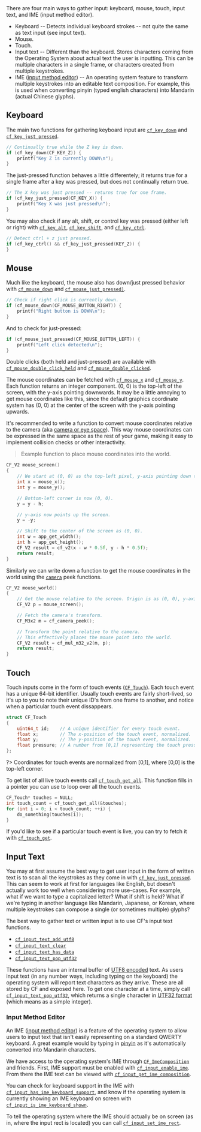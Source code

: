 [](../header.md ':include')

<br>

There are four main ways to gather input: keyboard, mouse, touch, input text, and IME (input method editor).

- Keyboard -- Detects individual keyboard strokes -- not quite the same as text input (see input text).
- Mouse.
- Touch.
- Input text -- Different than the keyboard. Stores characters coming from the Operating System about actual text the user is inputting. This can be multiple characters in a single frame, or characters created from multiple keystrokes.
- IME ([input method editor](https://learn.microsoft.com/en-us/windows/apps/design/input/input-method-editors)) -- An operating system feature to transform multiple keystrokes into an editable text composition. For example, this is used when converting pinyin (typed english characters) into Mandarin (actual Chinese glyphs).

## Keyboard

The main two functions for gathering keyboard input are [`cf_key_down`](https://randygaul.github.io/cute_framework/#/input/cf_key_down) and [`cf_key_just_pressed`](https://randygaul.github.io/cute_framework/#/input/cf_key_just_pressed).

```cpp
// Continually true while the Z key is down.
if (cf_key_down(CF_KEY_Z)) {
	printf("Key Z is currently DOWN\n");
}
```

The just-pressed function behaves a little differentely; it returns true for a single frame after a key was pressed, but does not continually return true.

```cpp
// The X key was just pressed -- returns true for one frame.
if (cf_key_just_pressed(CF_KEY_X)) {
	printf("Key X was just pressed\n");
}
```

You may also check if any alt, shift, or control key was pressed (either left or right) with [`cf_key_alt`](https://randygaul.github.io/cute_framework/#/input/cf_key_alt), [`cf_key_shift`](https://randygaul.github.io/cute_framework/#/input/cf_key_shift), and [`cf_key_ctrl`](https://randygaul.github.io/cute_framework/#/input/cf_key_ctrl).

```cpp
// Detect ctrl + z just pressed.
if (cf_key_ctrl() && cf_key_just_pressed(KEY_Z)) {
}
```

## Mouse

Much like the keyboard, the mouse also has down/just pressed behavior with [`cf_mouse_down`](https://randygaul.github.io/cute_framework/#/input/cf_mouse_down) and [`cf_mouse_just_pressed)`](https://randygaul.github.io/cute_framework/#/input/cf_mouse_just_pressed).

```cpp
// Check if right click is currently down.
if (cf_mouse_down(CF_MOUSE_BUTTON_RIGHT)) {
	printf("Right button is DOWN\n");
}
```

And to check for just-pressed:

```cpp
if (cf_mouse_just_pressed(CF_MOUSE_BUTTON_LEFT)) {
	printf("Left click detected\n");
}
```

Double clicks (both held and just-pressed) are available with [`cf_mouse_double_click_held`](https://randygaul.github.io/cute_framework/#/input/cf_mouse_double_click_held) and [`cf_mouse_double_clicked`](https://randygaul.github.io/cute_framework/#/input/cf_mouse_double_clicked).

The mouse coordinates can be fetched with [`cf_mouse_x`](https://randygaul.github.io/cute_framework/#/input/cf_mouse_x) and [`cf_mouse_y`](https://randygaul.github.io/cute_framework/#/input/cf_mouse_y). Each function returns an integer component. (0, 0) is the top-left of the screen, with the y-axis pointing downwards. It may be a little annoying to get mouse coordinates like this, since the default graphics coordinate system has (0, 0) at the center of the screen with the y-axis pointing upwards.

It's recommended to write a function to convert mouse coordinates relative to the camera (aka [camera or eye space](https://gamedev.stackexchange.com/questions/65783/what-are-world-space-and-eye-space-in-game-development)). This way mouse coordinates can be expressed in the same space as the rest of your game, making it easy to implement collision checks or other interactivity.

> Example function to place mouse coordinates into the world.

```cpp
CF_V2 mouse_screen()
{
	// We start at (0, 0) as the top-left pixel, y-axis pointing down the screen.
	int x = mouse_x();
	int y = mouse_y();

	// Bottom-left corner is now (0, 0).
	y = y - h;

	// y-axis now points up the screen.
	y = -y;

	// Shift to the center of the screen as (0, 0).
	int w = app_get_width();
	int h = app_get_height();
	CF_V2 result = cf_v2(x - w * 0.5f, y - h * 0.5f);
	return result;
}
```

Similarly we can write down a function to get the mouse coordinates in the world using the [`camera`](https://randygaul.github.io/cute_framework/#/topics/camera) peek functions.

```cpp
CF_V2 mouse_world()
{
	// Get the mouse relative to the screen. Origin is as (0, 0), y-axis pointing upwards.
	CF_V2 p = mouse_screen();

	// Fetch the camera's transform.
	CF_M3x2 m = cf_camera_peek();

	// Transform the point relative to the camera.
	// This effectively places the mouse point into the world.
	CF_V2 result = cf_mul_m32_v2(m, p);
	return result;
}
```

## Touch

Touch inputs come in the form of touch events ([`CF_Touch`](https://randygaul.github.io/cute_framework/#/input/cf_touch)). Each touch event has a unique 64-bit identifier. Usually touch events are fairly short-lived, so it's up to you to note their unique ID's from one frame to another, and notice when a particular touch event dissappears.

```cpp
struct CF_Touch
{
	uint64_t id;    // A unique identifier for every touch event.
	float x;        // The x-position of the touch event, normalized.
	float y;        // The y-position of the touch event, normalized.
	float pressure; // A number from [0,1] representing the touch pressure.
};
```

?> Coordinates for touch events are normalized from [0,1], where [0,0] is the top-left corner.

To get list of all live touch events call [`cf_touch_get_all`](https://randygaul.github.io/cute_framework/#/input/cf_touch_get_all). This function fills in a pointer you can use to loop over all the touch events.

```cpp
CF_Touch* touches = NULL;
int touch_count = cf_touch_get_all(&touches);
for (int i = 0; i < touch_count; ++i) {
	do_something(touches[i]);
}
```

If you'd like to see if a particular touch event is live, you can try to fetch it with [`cf_touch_get`](https://randygaul.github.io/cute_framework/#/input/cf_touch_get).

## Input Text

You may at first assume the best way to get user input in the form of written text is to scan all the keystrokes as they come in with [`cf_key_just_pressed`](https://randygaul.github.io/cute_framework/#/input/cf_key_just_pressed). This can seem to work at first for languages like English, but doesn't actually work too well when considering more use-cases. For example, what if we want to type a capitalized letter? What if shift is held? What if we're typing in another language like Mandarin, Japanese, or Korean, where multiple keystrokes can compose a single (or sometimes multiple) glyphs?

The best way to gather text or written input is to use CF's input text functions.

- [`cf_input_text_add_utf8`](https://randygaul.github.io/cute_framework/#/input/cf_input_text_add_utf8)
- [`cf_input_text_clear`](https://randygaul.github.io/cute_framework/#/input/cf_input_text_clear)
- [`cf_input_text_has_data`](https://randygaul.github.io/cute_framework/#/input/cf_input_text_has_data)
- [`cf_input_text_pop_utf32`](https://randygaul.github.io/cute_framework/#/input/cf_input_text_pop_utf32)

These functions have an internal buffer of [UTF8 encoded](https://en.wikipedia.org/wiki/UTF-8) text. As users input text (in any number ways, including typing on the keyboard) the operating system will report text characters as they arrive. These are all stored by CF and exposed here. To get one character at a time, simply call [`cf_input_text_pop_utf32`](https://randygaul.github.io/cute_framework/#/input/cf_input_text_pop_utf32), which returns a single character in [UTF32 format](https://en.wikipedia.org/wiki/UTF-32) (which means as a simple integer).

### Input Method Editor

An IME ([input method editor](https://learn.microsoft.com/en-us/windows/apps/design/input/input-method-editors)) is a feature of the operating system to allow users to input text that isn't easily representing on a standard QWERTY keyboard. A great example would by typing in [pinyin](https://en.wikipedia.org/wiki/Pinyin) as it's automatically converted into Mandarin characters.

We have access to the operating system's IME through [`CF_ImeComposition`](https://randygaul.github.io/cute_framework/#/input/cf_imecomposition) and friends. First, IME support must be enabled with [`cf_input_enable_ime`](https://randygaul.github.io/cute_framework/#/input/cf_input_enable_ime). From there the IME text can be viewed with [`cf_input_get_ime_composition`](https://randygaul.github.io/cute_framework/#/input/cf_input_get_ime_composition).

You can check for keyboard support in the IME with [`cf_input_has_ime_keyboard_support`](https://randygaul.github.io/cute_framework/#/input/cf_input_has_ime_keyboard_support), and know if the operating system is currently showing an IME keyboard on screen with [`cf_input_is_ime_keyboard_shown`](https://randygaul.github.io/cute_framework/#/input/cf_input_is_ime_keyboard_shown).

To tell the operating system where the IME should actually be on screen (as in, where the input rect is located) you can call [`cf_input_set_ime_rect`](https://randygaul.github.io/cute_framework/#/input/cf_input_set_ime_rect).
